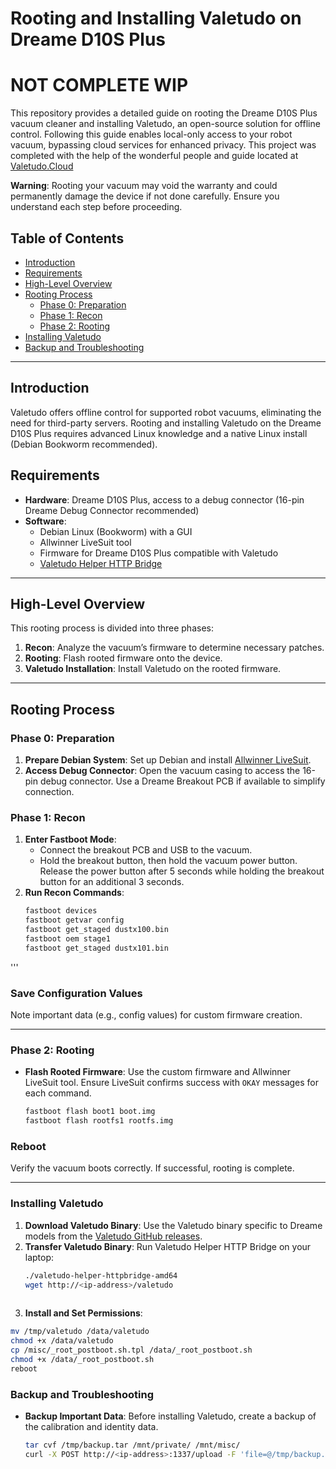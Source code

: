 # Rooting and Installing Valetudo on Dreame D10S Plus
# NOT COMPLETE WIP
This repository provides a detailed guide on rooting the Dreame D10S Plus vacuum cleaner and installing Valetudo, an open-source solution for offline control. Following this guide enables local-only access to your robot vacuum, bypassing cloud services for enhanced privacy. This project was completed with the help of the wonderful people and guide located at [Valetudo.Cloud](https://valetudo.cloud/)

**Warning**: Rooting your vacuum may void the warranty and could permanently damage the device if not done carefully. Ensure you understand each step before proceeding.

## Table of Contents
- [Introduction](#introduction)
- [Requirements](#requirements)
- [High-Level Overview](#high-level-overview)
- [Rooting Process](#rooting-process)
  - [Phase 0: Preparation](#phase-0-preparation)
  - [Phase 1: Recon](#phase-1-recon)
  - [Phase 2: Rooting](#phase-2-rooting)
- [Installing Valetudo](#installing-valetudo)
- [Backup and Troubleshooting](#backup-and-troubleshooting)

---

## Introduction
Valetudo offers offline control for supported robot vacuums, eliminating the need for third-party servers. Rooting and installing Valetudo on the Dreame D10S Plus requires advanced Linux knowledge and a native Linux install (Debian Bookworm recommended).

## Requirements
- **Hardware**: Dreame D10S Plus, access to a debug connector (16-pin Dreame Debug Connector recommended)
- **Software**:
  - Debian Linux (Bookworm) with a GUI
  - Allwinner LiveSuit tool
  - Firmware for Dreame D10S Plus compatible with Valetudo
  - [Valetudo Helper HTTP Bridge](https://github.com/Hypfer/valetudo-helper-httpbridge)

---

## High-Level Overview
This rooting process is divided into three phases:

1. **Recon**: Analyze the vacuum’s firmware to determine necessary patches.
2. **Rooting**: Flash rooted firmware onto the device.
3. **Valetudo Installation**: Install Valetudo on the rooted firmware.

---

## Rooting Process

### Phase 0: Preparation
1. **Prepare Debian System**: Set up Debian and install [Allwinner LiveSuit](https://github.com/Hypfer/valetudo-sunxi-livesuit).
2. **Access Debug Connector**: Open the vacuum casing to access the 16-pin debug connector. Use a Dreame Breakout PCB if available to simplify connection.

### Phase 1: Recon
1. **Enter Fastboot Mode**:
   - Connect the breakout PCB and USB to the vacuum.
   - Hold the breakout button, then hold the vacuum power button. Release the power button after 5 seconds while holding the breakout button for an additional 3 seconds.
2. **Run Recon Commands**:
   ```bash
   fastboot devices
   fastboot getvar config
   fastboot get_staged dustx100.bin
   fastboot oem stage1
   fastboot get_staged dustx101.bin
  '''
  ### Save Configuration Values
Note important data (e.g., config values) for custom firmware creation.

---

### Phase 2: Rooting

- **Flash Rooted Firmware**: Use the custom firmware and Allwinner LiveSuit tool. Ensure LiveSuit confirms success with `OKAY` messages for each command.
   ```bash
   fastboot flash boot1 boot.img
   fastboot flash rootfs1 rootfs.img
### Reboot
Verify the vacuum boots correctly. If successful, rooting is complete.

---

### Installing Valetudo

1. **Download Valetudo Binary**: Use the Valetudo binary specific to Dreame models from the [Valetudo GitHub releases](https://github.com/Hypfer/Valetudo/releases).
2. **Transfer Valetudo Binary**: Run Valetudo Helper HTTP Bridge on your laptop:
   ```bash
   ./valetudo-helper-httpbridge-amd64
   wget http://<ip-address>/valetudo
  
3. **Install and Set Permissions**:
  ```bash
  mv /tmp/valetudo /data/valetudo
  chmod +x /data/valetudo
  cp /misc/_root_postboot.sh.tpl /data/_root_postboot.sh
  chmod +x /data/_root_postboot.sh
  reboot
```
### Backup and Troubleshooting

- **Backup Important Data**: Before installing Valetudo, create a backup of the calibration and identity data.
   ```bash
   tar cvf /tmp/backup.tar /mnt/private/ /mnt/misc/
   curl -X POST http://<ip-address>:1337/upload -F 'file=@/tmp/backup.tar'

